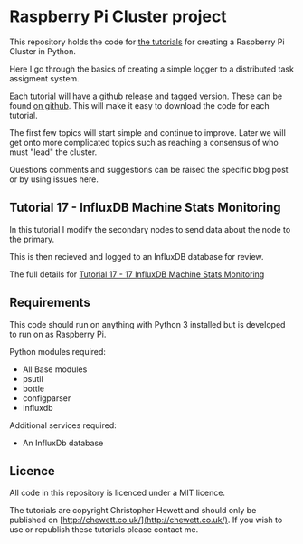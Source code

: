 Raspberry Pi Cluster project
============================

This repository holds the code for [the tutorials](https://chewett.co.uk/blog/category/raspberry-pi-cluster/) for creating a Raspberry Pi Cluster in Python.

Here I go through the basics of creating a simple logger to a distributed task assigment system.

Each tutorial will have a github release and tagged version. These can be found
[on github](https://github.com/chewett/RaspberryPiCluster/releases).
This will make it easy to download the code for each tutorial.

The first few topics will start simple and continue to improve.
Later we will get onto more complicated topics such as reaching a consensus of who must "lead" the cluster.

Questions comments and suggestions can be raised the specific blog post or by using issues here.

## Tutorial 17 - InfluxDB Machine Stats Monitoring

In this tutorial I modify the secondary nodes to send data about the node
to the primary.

This is then recieved and logged to an InfluxDB database for review.

The full details for
[Tutorial 17 - 17 InfluxDB Machine Stats Monitoring](
https://chewett.co.uk/blog/
)

## Requirements

This code should run on anything with Python 3 installed but is developed
to run on as Raspberry Pi.

Python modules required:
* All Base modules
* psutil
* bottle
* configparser
* influxdb

Additional services required:
* An InfluxDb database

## Licence

All code in this repository is licenced under a MIT licence.

The tutorials are copyright Christopher Hewett and should only be 
published on [http://chewett.co.uk/](http://chewett.co.uk/).
If you wish to use or republish these tutorials please contact me.

